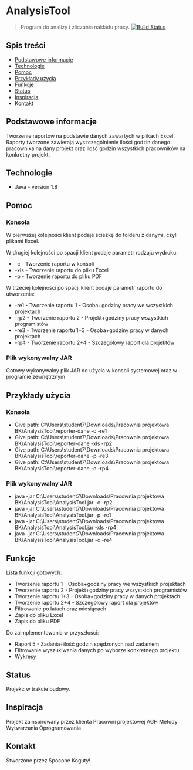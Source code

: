 # AnalysisTool
> Program do analizy i zliczania nakładu pracy.
[![Build Status](https://travis-ci.org/kamroj/AnalysisTool.svg?branch=develop)](https://travis-ci.org/kamroj/AnalysisTool)

## Spis treści
* [Podstawowe informacje](#podstawowe-informacje)
* [Technologie](#technologie)
* [Pomoc](#pomoc)
* [Przykłady użycia](#przykłady-użycia)
* [Funkcje](#funkcje)
* [Status](#status)
* [Inspiracja](#inspiracja)
* [Kontakt](#kontakt)

## Podstawowe informacje
Tworzenie raportów na podstawie danych zawartych w plikach Excel.
Raporty tworzone zawierają wyszczególnienie ilości godzin danego pracownika na dany projekt oraz ilość godzin wszystkich pracowników na konkretny projekt.

## Technologie
* Java - version 1.8

## Pomoc
### Konsola
W pierwszej kolejności klient podaje ścieżkę do folderu z danymi, czyli plikami Excel.

W drugiej kolejności po spacji klient podaje parametr rodzaju wydruku:
* -c - Tworzenie raportu w konsoli
* -xls - Tworzenie raportu do pliku Excel
* -p - Tworzenie raportu do pliku PDF

W trzeciej kolejności po spacji klient podaje parametr raportu do utworzenia:
* -re1 - Tworzenie raportu 1 - Osoba+godziny pracy we wszystkich projektach
* -rp2 - Tworzenie raportu 2 - Projekt+godziny pracy wszystkich programistów
* -re3 - Tworzenie raportu 1+3 - Osoba+godziny pracy w danych projektach
* -rp4 - Tworzenie raportu 2+4 - Szczegółowy raport dla projektów

### Plik wykonywalny JAR
Gotowy wykonywalny plik JAR do użycia w konsoli systemowej oraz w programie zewnętrznym

## Przykłady użycia
### Konsola
* Give path: C:\Users\student7\Downloads\Pracownia projektowa BK\AnalysisTool\reporter-dane -c -re1
* Give path: C:\Users\student7\Downloads\Pracownia projektowa BK\AnalysisTool\reporter-dane -xls -rp2
* Give path: C:\Users\student7\Downloads\Pracownia projektowa BK\AnalysisTool\reporter-dane -p -re3
* Give path: C:\Users\student7\Downloads\Pracownia projektowa BK\AnalysisTool\reporter-dane -c -rp4

### Plik wykonywalny JAR
* java -jar C:\Users\student7\Downloads\Pracownia projektowa BK\AnalysisTool\AnalysisTool.jar -c -rp2
* java -jar C:\Users\student7\Downloads\Pracownia projektowa BK\AnalysisTool\AnalysisTool.jar -p -re1
* java -jar C:\Users\student7\Downloads\Pracownia projektowa BK\AnalysisTool\AnalysisTool.jar -xls -rp4
* java -jar C:\Users\student7\Downloads\Pracownia projektowa BK\AnalysisTool\AnalysisTool.jar -c -re4

## Funkcje
Lista funkcji gotowych:
* Tworzenie raportu 1 - Osoba+godziny pracy we wszystkich projektach
* Tworzenie raportu 2 - Projekt+godziny pracy wszystkich programistów
* Tworzenie raportu 1+3 - Osoba+godziny pracy w danych projektach
* Tworzenie raportu 2+4 - Szczegółowy raport dla projektów
* Filtrowanie po latach oraz miesiącach
* Zapis do pliku Excel
* Zapis do pliku PDF

Do zaimplementowania w przyszłości:
* Raport 5 - Zadania+ilość godzin spędzonych nad zadaniem
* Filtrowanie wyszukiwania danych po wyborze konkretnego projektu
* Wykresy

## Status
Projekt: w trakcie budowy.

## Inspiracja
Projekt zainspirowany przez klienta Pracowni projektowej AGH Metody Wytwarzania Oprogramowania

## Kontakt
Stworzone przez Spocone Koguty!